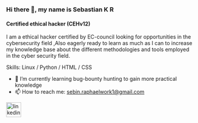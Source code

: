 ### Hi there 👋, my name is Sebastian K R
#### Certified ethical hacker (CEHv12)
I am a ethical hacker certified by EC-council looking for opportunities in the cybersecurity field ,Also eagerly ready to learn as much as I can to increase my knowledge base about the different methodologies and tools employed in the cyber security field.

Skills: Linux / Python / HTML / CSS

- 🌱 I’m currently learning bug-bounty hunting to gain more practical knowledge 
- 📫 How to reach me:  sebin.raphaelwork1@gmail.com 


[<img src='https://cdn.jsdelivr.net/npm/simple-icons@3.0.1/icons/linkedin.svg' alt='linkedin' height='40'>](https://www.linkedin.com/in/https://www.linkedin.com/in/sebastian-k-r-b289527a/)  

